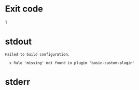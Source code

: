 # Exit code
1

# stdout
```
Failed to build configuration.

  x Rule 'missing' not found in plugin 'basic-custom-plugin'
```

# stderr
```
```
